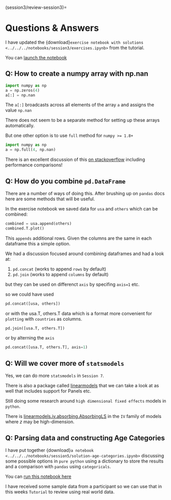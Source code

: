 (session3/review-session3)=
# Questions & Answers

I have updated the {download}`exercise notebook with solutions <../../../notebooks/session3/exercises.ipynb>`
from the tutorial. 

You can [launch the notebook](https://mybinder.org/v2/gh/QuantEcon/2021-workshop-rsit/main?filepath=notebooks%2Fsession3%2Fexercises.ipynb)

## Q: How to create a numpy array with np.nan

```python
import numpy as np
a = np.zeros(4)
a[:] = np.nan
```

The `a[:]` broadcasts across all elements of the array `a` and assigns the value `np.nan`

There does not seem to be a separate method for setting up these arrays automatically.

But one other option is to use `full` method for `numpy >= 1.8+`

```python
import numpy as np
a = np.full(4, np.nan)
```

There is an excellent discussion of this
[on stackoverflow](https://stackoverflow.com/questions/1704823/create-numpy-matrix-filled-with-nans) including performance comparisons!

## Q: How do you combine `pd.DataFrame`

There are a number of ways of doing this. After brushing up on `pandas` docs here are some methods that will be useful. 

In the exercise notebook we saved data for `usa` and `others` which can be combined:

```python
combined = usa.append(others)
combined.T.plot()
```

This `appends` additional rows. Given the columns are the same in each dataframe this a simple option. 

We had a discussion focused around combining dataframes and had a look at:

1. `pd.concat` (works to append `rows` by default)
2. `pd.join` (works to append `columns` by default)

but they can be used on differenct `axis` by specifing `axis=1` etc.

so we could have used

```python
pd.concat([usa, others])
```

or with the usa.T, others.T data which is a format more convenient for `plotting` with `countries` as columns.

```python
pd.join([usa.T, others.T])
```

or by alterning the `axis`

```python
pd.concat([usa.T, others.T], axis=1)
```



## Q: Will we cover more of `statsmodels`

Yes, we can do more `statsmodels` in `Session 7`.

There is also a package called [linearmodels](https://bashtage.github.io/linearmodels/) that we can take a look at as well that
includes support for Panels etc.

Still doing some research around `high dimensional fixed effects`
models in `python`.

There is [linearmodels.iv.absorbing.AbsorbingLS](https://bashtage.github.io/linearmodels/iv/absorbing/linearmodels.iv.absorbing.AbsorbingLS.html#linearmodels.iv.absorbing.AbsorbingLS) in the `IV` family of models where $z$ may be high-dimension.

## Q: Parsing data and constructing Age Categories

I have put together {download}`a notebook <../../../notebooks/session5/solution-age-categories.ipynb>`
discussing some possible options in `pure python` using a
dictionary to store the results and a comparison with `pandas`
using `categoricals`.

You can [run this notebook here](https://mybinder.org/v2/gh/QuantEcon/2021-workshop-rsit/main?filepath=notebooks%2Fsession5%2Fsolution-age-categories.ipynb)

I have received some sample data from a participant so we can use
that in this weeks `Tutorial` to review using real world data.

